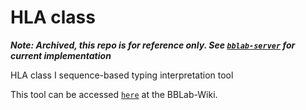 # HLA class

*__Note: Archived, this repo is for reference only. See [`bblab-server`](https://github.com/cfe-lab/bblab-server) for current implementation__*

HLA class I sequence-based typing interpretation tool

This tool can be accessed [`here`] at the BBLab-Wiki.

[`here`]: https://bblab-hivresearchtools.ca/django/tools/hla_class/
